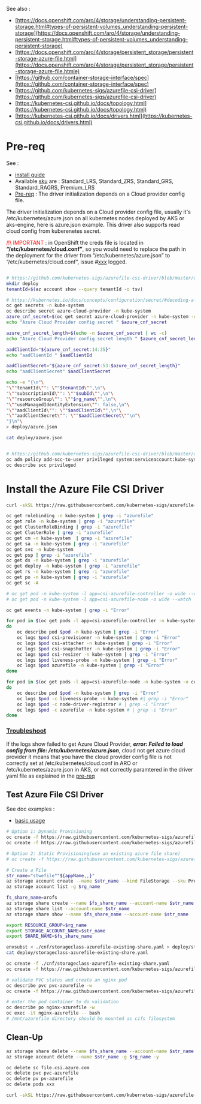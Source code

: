 See also :

- [https://docs.openshift.com/aro/4/storage/understanding-persistent-storage.html#types-of-persistent-volumes_understanding-persistent-storage](https://docs.openshift.com/aro/4/storage/understanding-persistent-storage.html#types-of-persistent-volumes_understanding-persistent-storage)
- [https://docs.openshift.com/aro/4/storage/persistent_storage/persistent-storage-azure-file.html](https://docs.openshift.com/aro/4/storage/persistent_storage/persistent-storage-azure-file.htmle)
- [https://github.com/container-storage-interface/spec](https://github.com/container-storage-interface/spec)
- [https://github.com/kubernetes-sigs/azurefile-csi-driver](https://github.com/kubernetes-sigs/azurefile-csi-driver)
- [https://kubernetes-csi.github.io/docs/topology.html](https://kubernetes-csi.github.io/docs/topology.html)
- [https://kubernetes-csi.github.io/docs/drivers.html](https://kubernetes-csi.github.io/docs/drivers.html)

# Pre-req

See :
- [install guide](https://github.com/kubernetes-sigs/azurefile-csi-driver/blob/master/docs/install-azurefile-csi-driver.md)
- Available [sku](https://github.com/kubernetes-sigs/azurefile-csi-driver/blob/master/docs/driver-parameters.md) are : Standard_LRS, Standard_ZRS, Standard_GRS, Standard_RAGRS, Premium_LRS
- [Pre-req](https://github.com/kubernetes-sigs/azurefile-csi-driver#prerequisite) : The driver initialization depends on a Cloud provider config file.

The driver initialization depends on a Cloud provider config file, usually it's /etc/kubernetes/azure.json on all kubernetes nodes deployed by AKS or aks-engine, here is azure.json example. This driver also supports read cloud config from kuberenetes secret.

<span style="color:red">/!\ IMPORTANT </span> : in OpenShift the creds file is located in **“/etc/kubernetes/cloud.conf”**, so you would need to replace the path in the deployment for the driver from “/etc/kubernetes/azure.json” to “/etc/kubernetes/cloud.conf”, issue #[xxx](xxxxx) logged.

```sh

# https://github.com/kubernetes-sigs/azurefile-csi-driver/blob/master/docs/read-from-secret.md
mkdir deploy
tenantId=$(az account show --query tenantId -o tsv)

# https://kubernetes.io/docs/concepts/configuration/secret/#decoding-a-secret
oc get secrets -n kube-system
oc describe secret azure-cloud-provider -n kube-system
azure_cnf_secret=$(oc get secret azure-cloud-provider -n kube-system -o jsonpath="{.data.cloud-config}" | base64 --decode)
echo "Azure Cloud Provider config secret " $azure_cnf_secret

azure_cnf_secret_length=$(echo -n $azure_cnf_secret | wc -c)
echo "Azure Cloud Provider config secret length " $azure_cnf_secret_length

aadClientId="${azure_cnf_secret:14:35}"
echo "aadClientId " $aadClientId

aadClientSecret="${azure_cnf_secret:53:$azure_cnf_secret_length}"
echo "aadClientSecret" $aadClientSecret

echo -e "{\n"\
"\""tenantId\"": \""$tenantId\"",\n"\
"\""subscriptionId\"": \""$subId\"",\n"\
"\""resourceGroup\"": \""$rg_name\"",\n"\
"\""useManagedIdentityExtension\"": false,\n"\
"\""aadClientId\"": \""$aadClientId\"",\n"\
"\""aadClientSecret\"": \""$aadClientSecret\""\n"\
"}\n"\
> deploy/azure.json

cat deploy/azure.json


# https://github.com/kubernetes-sigs/azurefile-csi-driver/blob/master/deploy/csi-azurefile-node.yaml#L17
oc adm policy add-scc-to-user privileged system:serviceaccount:kube-system:csi-azurefile-node-sa
oc describe scc privileged
```


# Install the Azure File CSI Driver

```sh
curl -skSL https://raw.githubusercontent.com/kubernetes-sigs/azurefile-csi-driver/v0.6.0/deploy/install-driver.sh | bash -s v0.6.0 --

oc get rolebinding -n kube-system | grep -i "azurefile"
oc get role -n kube-system | grep -i "azurefile"
oc get ClusterRoleBinding | grep -i "azurefile"
oc get ClusterRole | grep -i "azurefile"
oc get cm -n kube-system  | grep -i "azurefile"
oc get sa -n kube-system | grep -i "azurefile"
oc get svc -n kube-system
oc get psp | grep -i "azurefile"
oc get ds -n kube-system | grep -i "azurefile"
oc get deploy -n kube-system | grep -i "azurefile"
oc get rs -n kube-system | grep -i "azurefile"
oc get po -n kube-system | grep -i "azurefile"
oc get sc -A

# oc get pod -n kube-system -l app=csi-azurefile-controller -o wide --watch 
# oc get pod -n kube-system -l app=csi-azurefile-node -o wide --watch 

oc get events -n kube-system | grep -i "Error" 

for pod in $(oc get pods -l app=csi-azurefile-controller -n kube-system -o custom-columns=:metadata.name)
do
	oc describe pod $pod -n kube-system | grep -i "Error"
	oc logs $pod csi-provisioner -n kube-system | grep -i "Error"
    oc logs $pod csi-attacher -n kube-system | grep -i "Error"
    oc logs $pod csi-snapshotter -n kube-system | grep -i "Error"
    oc logs $pod csi-resizer -n kube-system | grep -i "Error"
    oc logs $pod liveness-probe -n kube-system | grep -i "Error"
    oc logs $pod azurefile -n kube-system | grep -i "Error"
done

for pod in $(oc get pods -l app=csi-azurefile-node -n kube-system -o custom-columns=:metadata.name)
do
	oc describe pod $pod -n kube-system | grep -i "Error"
    oc logs $pod -c liveness-probe -n kube-system #| grep -i "Error"
    oc logs $pod -c node-driver-registrar # | grep -i "Error"
    oc logs $pod -c azurefile -n kube-system # | grep -i "Error"
done


```
### [Troubleshoot](https://github.com/kubernetes-sigs/azurefile-csi-driver/blob/master/docs/csi-debug.md)

If the logs show failed to get Azure Cloud Provider, ***error: Failed to load config from file: /etc/kubernetes/azure.json***, cloud not get azure cloud provider
it means that you have the cloud provider config file is not correctly set at /etc/kubernetes/cloud.conf in ARO or /etc/kubernetes/azure.json in AKS, or not correctly paramtered in the driver yaml file as explained in the [pre-req](#Pre-req)


## Test Azure File CSI Driver
See doc examples :
- [basic usage](https://github.com/kubernetes-sigs/azurefile-csi-driver/blob/master/deploy/example/e2e_usage.md)


```sh
# Option 1: Dynamic Provisioning
oc create -f https://raw.githubusercontent.com/kubernetes-sigs/azurefile-csi-driver/master/deploy/example/storageclass-azurefile-csi.yaml
oc create -f https://raw.githubusercontent.com/kubernetes-sigs/azurefile-csi-driver/master/deploy/example/pvc-azurefile-csi.yaml

# Option 2: Static Provisioning(use an existing azure file share)
# oc create -f https://raw.githubusercontent.com/kubernetes-sigs/azurefile-csi-driver/master/deploy/example/storageclass-azurefile-existing-share.yaml

# Create a File
str_name="stwefile""${appName,,}"
az storage account create --name $str_name --kind FileStorage --sku Premium_ZRS --location $location -g $rg_name 
az storage account list -g $rg_name

fs_share_name=arofs
az storage share create --name $fs_share_name --account-name $str_name
az storage share list --account-name $str_name
az storage share show --name $fs_share_name --account-name $str_name

export RESOURCE_GROUP=$rg_name
export STORAGE_ACCOUNT_NAME=$str_name
export SHARE_NAME=$fs_share_name

envsubst < ./cnf/storageclass-azurefile-existing-share.yaml > deploy/storageclass-azurefile-existing-share.yaml
cat deploy/storageclass-azurefile-existing-share.yaml

oc create -f ./cnf/storageclass-azurefile-existing-share.yaml
oc create -f https://raw.githubusercontent.com/kubernetes-sigs/azurefile-csi-driver/master/deploy/example/pvc-azurefile-csi.yaml

# validate PVC status and create an nginx pod
oc describe pvc pvc-azurefile -w
oc create -f https://raw.githubusercontent.com/kubernetes-sigs/azurefile-csi-driver/master/deploy/example/nginx-pod-azurefile.yaml

# enter the pod container to do validation
oc describe po nginx-azurefile -w
oc exec -it nginx-azurefile -- bash
# /mnt/azurefile directory should be mounted as cifs filesystem

```

## Clean-Up
```sh
az storage share delete --name $fs_share_name --account-name $str_name
az storage account delete --name $str_name -g $rg_name -y

oc delete sc file.csi.azure.com
oc delete pvc pvc-azurefile
oc delete pv pv-azurefile
oc delete pods xxx

curl -skSL https://raw.githubusercontent.com/kubernetes-sigs/azurefile-csi-driver/v0.6.0/deploy/uninstall-driver.sh | bash -s --

```
